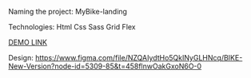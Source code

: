 Naming the project:
  MyBike-landing

Technologies:
  Html
  Css
  Sass
  Grid
  Flex

[DEMO LINK](https://NadieinOleh.github.io/My-Bike/)

Design:
  https://www.figma.com/file/NZQAIydtHo5QkINyGLHNcq/BIKE-New-Version?node-id=5309-85&t=458flnwOakGxoN6O-0

